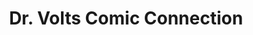 ---
title: "Dr. Volts Comic Connection"
url: /salt-lake-city/dr-volts-comic-connection-rio-grande-street/
shop: shop
---